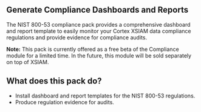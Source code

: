 ## **Generate Compliance Dashboards and Reports**

The NIST 800-53 compliance pack provides a comprehensive dashboard and report template to easily monitor your Cortex XSIAM data compliance regulations and provide evidence for compliance audits.

**Note:** This pack is currently offered as a free beta of the Compliance module for a limited time. In the future, this module will be sold separately on top of XSIAM.


## **What does this pack do?**

- Install dashboard and report templates for the NIST 800-53 regulations.
- Produce regulation evidence for audits.
